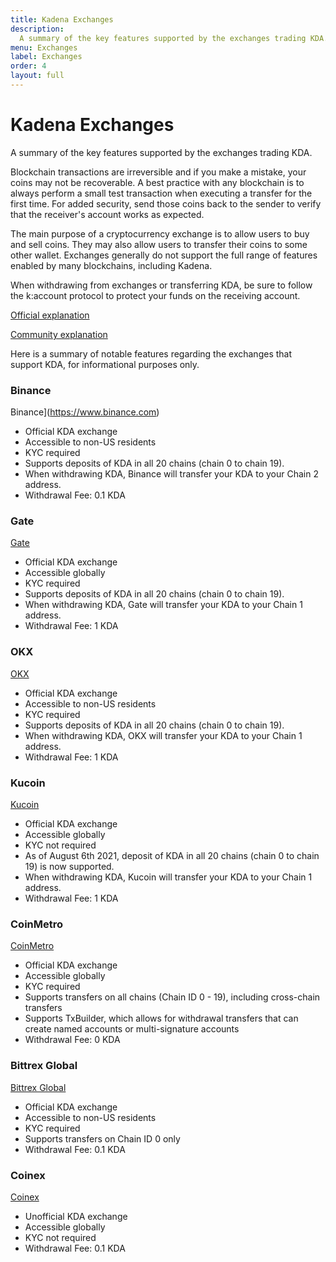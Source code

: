 ```yaml
---
title: Kadena Exchanges
description:
  A summary of the key features supported by the exchanges trading KDA.
menu: Exchanges
label: Exchanges
order: 4
layout: full
---
```


# Kadena Exchanges

A summary of the key features supported by the exchanges trading KDA.

Blockchain transactions are irreversible and if you make a mistake, your coins
may not be recoverable. A best practice with any blockchain is to always perform
a small test transaction when executing a transfer for the first time. For added
security, send those coins back to the sender to verify that the receiver's
account works as expected.

The main purpose of a cryptocurrency exchange is to allow users to buy and sell
coins. They may also allow users to transfer their coins to some other wallet.
Exchanges generally do not support the full range of features enabled by many
blockchains, including Kadena.

When withdrawing from exchanges or transferring KDA, be sure to follow the
k:account protocol to protect your funds on the receiving account.

[Official explanation](https://medium.com/kadena-io/introducing-kadena-account-protocols-kip-0012-303462b77af1)

[Community explanation](https://thanos-42.medium.com/kip-0012-explained-k-accounts-e0cdc71ab455)

Here is a summary of notable features regarding the exchanges that support KDA,
for informational purposes only.

### Binance

Binance](https://www.binance.com)

- Official KDA exchange
- Accessible to non-US residents
- KYC required
- Supports deposits of KDA in all 20 chains (chain 0 to chain 19).
- When withdrawing KDA, Binance will transfer your KDA to your Chain 2 address.
- Withdrawal Fee: 0.1 KDA

### Gate

[Gate](https://www.gate.io)

- Official KDA exchange
- Accessible globally
- KYC required
- Supports deposits of KDA in all 20 chains (chain 0 to chain 19).
- When withdrawing KDA, Gate will transfer your KDA to your Chain 1 address.
- Withdrawal Fee: 1 KDA

### OKX

[OKX](https://www.okx.com/)

- Official KDA exchange
- Accessible to non-US residents
- KYC required
- Supports deposits of KDA in all 20 chains (chain 0 to chain 19).
- When withdrawing KDA, OKX will transfer your KDA to your Chain 1 address.
- Withdrawal Fee: 1 KDA

### Kucoin

[Kucoin](https://www.kucoin.com)

- Official KDA exchange
- Accessible globally
- KYC not required
- As of August 6th 2021, deposit of KDA in all 20 chains (chain 0 to chain 19)
  is now supported.
- When withdrawing KDA, Kucoin will transfer your KDA to your Chain 1 address.
- Withdrawal Fee: 1 KDA

### CoinMetro

[CoinMetro](https://coinmetro.com)

- Official KDA exchange
- Accessible globally
- KYC required
- Supports transfers on all chains (Chain ID 0 - 19), including cross-chain
  transfers
- Supports TxBuilder, which allows for withdrawal transfers that can create
  named accounts or multi-signature accounts
- Withdrawal Fee: 0 KDA

### Bittrex Global

[Bittrex Global](https://global.bittrex.com)

- Official KDA exchange
- Accessible to non-US residents
- KYC required
- Supports transfers on Chain ID 0 only
- Withdrawal Fee: 0.1 KDA

### Coinex

[Coinex](https://www.coinex.com)

- Unofficial KDA exchange
- Accessible globally
- KYC not required
- Withdrawal Fee: 0.1 KDA
